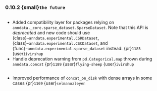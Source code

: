 ### 0.10.2 {small}`the future`

```{rubric} Bugfix
```

* Added compatibility layer for packages relying on `anndata._core.sparse_dataset.SparseDataset`.
  Note that this API is *deprecated* and new code should use {class}`~anndata.experimental.CSRDataset`, {class}`~anndata.experimental.CSCDataset`, and {func}`~anndata.experimental.sparse_dataset` instead.
  {pr}`1185` {user}`ivirshup`
* Handle deprecation warning from `pd.Categorical.map` thrown during `anndata.concat` {pr}`1189` {user}`flying-sheep` {user}`ivirshup`


```{rubric} Performance
```

* Improved performance of `concat_on_disk` with dense arrays in some cases {pr}`1169` {user}`selmanozleyen`

